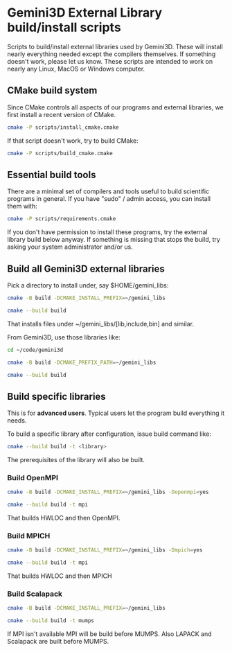 # Gemini3D External Library build/install scripts

Scripts to build/install external libraries used by Gemini3D.
These will install nearly everything needed except the compilers themselves.
If something doesn't work, please let us know.
These scripts are intended to work on nearly any Linux, MacOS or Windows computer.

## CMake build system

Since CMake controls all aspects of our programs and external libraries, we first install a recent version of CMake.

```sh
cmake -P scripts/install_cmake.cmake
```

If that script doesn't work, try to build CMake:

```sh
cmake -P scripts/build_cmake.cmake
```

## Essential build tools

There are a minimal set of compilers and tools useful to build scientific programs in general.
If you have "sudo" / admin access, you can install them with:

```sh
cmake -P scripts/requirements.cmake
```

If you don't have permission to install these programs, try the external library build below anyway.
If something is missing that stops the build, try asking your system administrator and/or us.

## Build all Gemini3D external libraries

Pick a directory to install under, say $HOME/gemini_libs:

```sh
cmake -B build -DCMAKE_INSTALL_PREFIX=~/gemini_libs

cmake --build build
```

That installs files under ~/gemini_libs/[lib,include,bin] and similar.

From Gemini3D, use those libraries like:

```sh
cd ~/code/gemini3d

cmake -B build -DCMAKE_PREFIX_PATH=~/gemini_libs

cmake --build build
```

## Build specific libraries

This is for **advanced users**.
Typical users let the program build everything it needs.

To build a specific library after configuration, issue build command like:

```sh
cmake --build build -t <library>
```

The prerequisites of the library will also be built.

### Build OpenMPI

```sh
cmake -B build -DCMAKE_INSTALL_PREFIX=~/gemini_libs -Dopenmpi=yes

cmake --build build -t mpi
```

That builds HWLOC and then OpenMPI.

### Build MPICH

```sh
cmake -B build -DCMAKE_INSTALL_PREFIX=~/gemini_libs -Dmpich=yes

cmake --build build -t mpi
```

That builds HWLOC and then MPICH

### Build Scalapack

```sh
cmake -B build -DCMAKE_INSTALL_PREFIX=~/gemini_libs

cmake --build build -t mumps
```

If MPI isn't available MPI will be build before MUMPS.
Also LAPACK and Scalapack are built before MUMPS.
